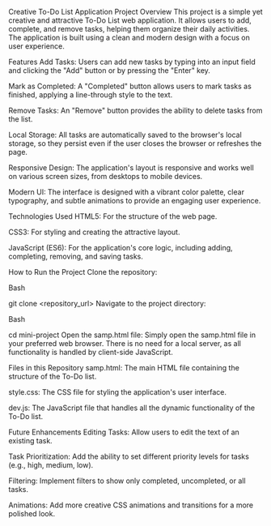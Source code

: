 Creative To-Do List Application
Project Overview
This project is a simple yet creative and attractive To-Do List web application. It allows users to add, complete, and remove tasks, helping them organize their daily activities. The application is built using a clean and modern design with a focus on user experience.

Features
Add Tasks: Users can add new tasks by typing into an input field and clicking the "Add" button or by pressing the "Enter" key.

Mark as Completed: A "Completed" button allows users to mark tasks as finished, applying a line-through style to the text.

Remove Tasks: An "Remove" button provides the ability to delete tasks from the list.

Local Storage: All tasks are automatically saved to the browser's local storage, so they persist even if the user closes the browser or refreshes the page.

Responsive Design: The application's layout is responsive and works well on various screen sizes, from desktops to mobile devices.

Modern UI: The interface is designed with a vibrant color palette, clear typography, and subtle animations to provide an engaging user experience.

Technologies Used
HTML5: For the structure of the web page.

CSS3: For styling and creating the attractive layout.

JavaScript (ES6): For the application's core logic, including adding, completing, removing, and saving tasks.

How to Run the Project
Clone the repository:

Bash

git clone <repository_url>
Navigate to the project directory:

Bash

cd mini-project
Open the samp.html file:
Simply open the samp.html file in your preferred web browser. There is no need for a local server, as all functionality is handled by client-side JavaScript.

Files in this Repository
samp.html: The main HTML file containing the structure of the To-Do list.

style.css: The CSS file for styling the application's user interface.

dev.js: The JavaScript file that handles all the dynamic functionality of the To-Do list.

Future Enhancements
Editing Tasks: Allow users to edit the text of an existing task.

Task Prioritization: Add the ability to set different priority levels for tasks (e.g., high, medium, low).

Filtering: Implement filters to show only completed, uncompleted, or all tasks.

Animations: Add more creative CSS animations and transitions for a more polished look.
